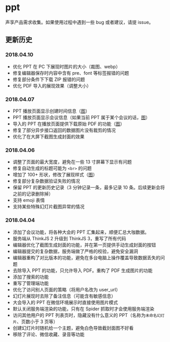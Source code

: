 # ppt

声享产品需求收集。如果使用过程中遇到一些 bug 或者建议，请提 issue。

## 更新历史

### 2018.04.10

* 优化 PPT 在 PC 下展现时图片的大小（裁图、webp）
* 修复编辑器保存时内容中含有 pre、font 等标签报错的问题
* 修复部分条件下下载 ZIP 报错的问题
* 优化 PDF 导入的展现效果（调整大小）

### 2018.04.07

* PPT 播放页面显示创建时间信息（[图](https://p4.ssl.qhimg.com/t0161b5e2f6ccac8785.png)）
* PPT 播放页面显示会议信息（如果当前 PPT 属于某个会议的话，[图](https://p1.ssl.qhimg.com/t0109d03303d0b664a7.png)）
* 导入的 PPT 在播放页面提供下载原始 PDF 的功能（[图](https://p2.ssl.qhimg.com/t014eea7d1b5c4e91b6.png)）
* 修复了部分异步接口返回的数据图片没有裁剪的情况
* 优化了在大屏下截图生成封面的效果

### 2018.04.06

* 调整了页面的最大宽度，避免在一些 13 寸屏幕下显示有问题
* 修复自动生成的标题可能为 `<br>` 的问题
* 增加了 100+ 形状，修改了展现样式（[图](https://p5.ssl.qhimg.com/t017b4e5a90fcf1b3b1.png)）
* 修复部分复杂数据验证失败的情况
* 保留 PPT 的更新历史记录（3 分钟记录一条，最多记录 10 条。后续更新会将之前的记录删除掉）
* 支持 emoji 表情
* 支持某些特殊幻灯片截图异常的情况

### 2018.04.04

* 添加了会议功能，将各种大会的 PPT  汇集起来，顺便汇总大咖数据。
* 服务端从 ThinkJS 2 升级到 ThinkJS 3，重写了所有代码
* 编辑器优化了截图生成封面的功能，并在第一页提供手动生成封面的按钮
* 编辑器提交的复杂数据，服务端做了严格的校验，避免安全漏洞
* 编辑器重构了对比版本的功能，避免在多台电脑上操作覆盖导致数据丢失的问题
* 去除导入 PPT 的功能，只允许导入 PDF。重构了 PDF 生成图片的功能
* 添加了搜索的功能
* 重写了管理端功能
* 优化了访问别人页面的策略（将用户名改为 user_url）
* 幻灯片展现时去除了备注信息（可能含有敏感信息）
* 大会导入的 PPT 在微信环境展示时直接使用图片模式
* 默认关闭服务端渲染的功能，只有在 Spider 抓取时才会使用服务端渲染
* 访问其他用户的 PPT 列表页时，隐藏没有什么意义的 PPT（名称为`未命名幻灯片`、页数小于 3 页等）
* 创建幻灯片时随机给一个主题，避免白色导致截封面图不好看
* 移除了评论、微信收藏、录音等功能

